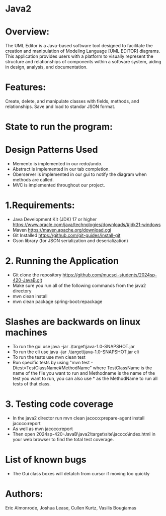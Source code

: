 # Java2
# Overview:

The UML Editor is a Java-based software tool designed to facilitate the creation and manipulation of Modeling Language [UML EDITOR] diagrams. 
This application provides users with a platform to visually represent the structure and relationships of components within a software system, 
aiding in design, analysis, and documentation.

# Features:

Create, delete, and manipulate classes with fields, methods, and relationships.
Save and load to standar JSON format.

# State to run the program:

# Design Patterns Used
- Memento is implemented in our redo/undo.
- Abstract is implemented in our tab completion.
- Oberserver is implemented in our gui to notify the diagram when methods are called.
- MVC is implemented throughout our project.

# 1.Requirements: 

- Java Development Kit (JDK) 17 or higher https://www.oracle.com/java/technologies/downloads/#jdk21-windows
- Maven https://maven.apache.org/download.cgi
- Git Installed https://github.com/git-guides/install-git
- Gson library (for JSON serialization and deserialization)

# 2. Running the Application
- Git clone the repository https://github.com/mucsci-students/2024sp-420-JavaB.git
- Make sure you run all of the following commands from the java2 directory
- mvn clean install
- mvn clean package spring-boot:repackage
# Slashes are backwards on linux machines
- To run the gui use java -jar .\target\java-1.0-SNAPSHOT.jar
- To run the cli use java -jar .\target\java-1.0-SNAPSHOT.jar cli
- To run the tests use mvn clean test
- Run specific tests by using "mvn test -Dtest=TestClassName#MethodName" where TestClassName is the name of the file you want to run and Methodname is the name of the test you want to run, you can also use * as the MethodName to run all tests of that class.

# 3. Testing code coverage
- In the java2 director run mvn clean jacoco:prepare-agent install jacoco:report
- As well as mvn jacoco:report
- Then open 2024sp-420-JavaB\java2\target\site\jacoco\index.html in your web browser to find the total test coverage.

# List of known bugs
- The Gui class boxes will detatch from cursor if moving too quickly


# Authors: 
   Eric Almonrode, Joshua Lease, Cullen Kurtz, Vasilis Bougiamas
